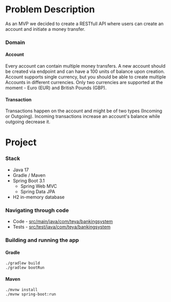 # Problem Description

As an MVP we decided to create a RESTfull API where users can create an account and initiate a money transfer.

### Domain

#### Account
Every account can contain multiple money transfers. A new account should be created via endpoint and can have a 100 units of balance upon creation. Account supports single currency, but you should be able to create multiple Accounts in different currencies.
Only two currencies are supported at the moment - Euro (EUR) and British Pounds (GBP).

#### Transaction
Transactions happen on the account and might be of two types (Incoming or Outgoing). Incoming transactions increase an account's balance while outgoing decrease it.

# Project

### Stack
* Java 17
* Gradle / Maven
* Spring Boot 3.1
  * Spring Web MVC
  * Spring Data JPA
* H2 in-memory database

### Navigating through code
* Code - [src/main/java/com/teya/bankingsystem](./src/main/java/com/teya/bankingsystem)
* Tests - [src/test/java/com/teya/bankingsystem](./src/test/java/com/teya/bankingsystem)

### Building and running the app
#### Gradle
```
./gradlew build
./gradlew bootRun
```
#### Maven
```
./mvnw install
./mvnw spring-boot:run
```
